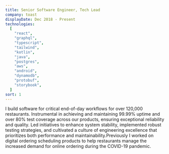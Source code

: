 ```yaml
---
title: Senior Software Engineer, Tech Lead
company: toast
displayDate: Dec 2018 - Present
technologies:
  [
    "react",
    "graphql",
    "typescript",
    "tailwind",
    "kotlin",
    "java",
    "postgres",
    "aws",
    "android",
    "dynamodb",
    "protobuf",
    "storybook",
  ]
sort: 1
---
```


I build software for critical end-of-day workflows for over 120,000 restaurants. Instrumental in achieving and maintaining 99.99% uptime and over 80% test coverage across our products, ensuring exceptional reliability and quality. Led initiatives to enhance system stability, implemented robust testing strategies, and cultivated a culture of engineering excellence that prioritizes both performance and maintainability.Previously I worked on digital ordering scheduling products to help restaurants manage the increased demand for online ordering during the COVID-19 pandemic.
